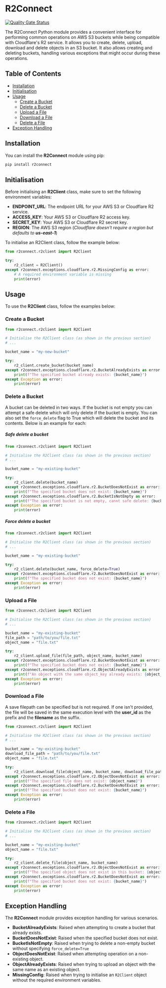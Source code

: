 # R2Connect

[![Quality Gate Status](https://sonarqube.mohammedawais.me/api/project_badges/measure?project=r2connect&metric=alert_status&token=sqb_3eb4118826c69ab3eef4e975a6a5aae1eec63980)](https://sonarqube.mohammedawais.me/dashboard?id=r2connect)

The R2Connect Python module provides a convenient interface for performing common operations on AWS S3 buckets while being compatible with Cloudflare's R2 service. It allows you to create, delete, upload, download and delete objects in an S3 bucket. It also allows creating and deleting buckets, handling various exceptions that might occur during these operations.

## Table of Contents

 - [Installation](#installation)
 - [Initialisation](#initialisation)
 - [Usage](#usage)
	 - [Create a Bucket](#create-a-bucket)
	 - [Delete a Bucket](#delete-a-bucket)
	 - [Upload a File](#upload-a-file)
	 - [Download a File](#download-a-file)
	 - [Delete a File](#delete-a-file)
 - [Exception Handling](#exception-handling)

## Installation

You can install the **R2Connect** module using pip:

```bash
pip install r2connect
```

## Initialisation

Before initialising an **R2Client** class, make sure to set the following environment variables:

 - **ENDPOINT_URL**: The endpoint URL for your AWS S3 or Cloudflare R2 service.
 - **ACCESS_KEY**: Your AWS S3 or Cloudflare R2 access key.
 - **SECRET_KEY**: Your AWS S3 or Cloudflare R2 secret key.
 - **REGION**: The AWS S3 region (*Cloudflare doesn't require a region but defaults to **us-east-1***)

To initialise an R2Client class, follow the example below:

```python
from r2connect.r2client import R2Client

try:
	r2_client = R2Client()
except r2connect.exceptions.cloudflare.r2.MissingConfig as error:
	# A required environment variable is missing
	print(error)
```

## Usage

To use the **R2Client** class, follow the examples below:

### Create a Bucket

```python
from r2connect.r2client import R2Client

# Initialise the R2Client class (as shown in the previous section)
# ...

bucket_name = "my-new-bucket"

try:
    r2_client.create_bucket(bucket_name)
except r2connect.exceptions.cloudflare.r2.BucketAlreadyExists as error:
    print(f"The specified bucket already exists: {bucket_name}")
except Exception as error:
    print(error)
```

### Delete a Bucket

A bucket can be deleted in two ways. If the bucket is not empty you can attempt a safe delete which will only delete if the bucket is empty.
You can also set the `force_delete` flag to True which will delete the bucket and its contents. Below is an example for each:

##### Safe delete a bucket

```python
from r2connect.r2client import R2Client

# Initialise the R2Client class (as shown in the previous section)
# ...

bucket_name = "my-existing-bucket"

try:
    r2_client.delete(bucket_name)
except r2connect.exceptions.cloudflare.r2.BucketDoesNotExist as error:
    print(f"The specified bucket does not exist: {bucket_name}")
except r2connect.exceptions.cloudflare.r2.BucketIsNotEmpty as error:
    print(f"The specified bucket is not empty, cannt safe delete: {bucket_name}")
except Exception as error:
    print(error)
```

##### Force delete a bucket

```python
from r2connect.r2client import R2Client

# Initialise the R2Client class (as shown in the previous section)
# ...

bucket_name = "my-existing-bucket"

try:
    r2_client.delete(bucket_name, force_delete=True)
except r2connect.exceptions.cloudflare.r2.BucketDoesNotExist as error:
    print(f"The specified bucket does not exist: {bucket_name}")
except Exception as error:
    print(error)
```

### Upload a File

```python
from r2connect.r2client import R2Client

# Initialise the R2Client class (as shown in the previous section)
# ...

bucket_name = "my-existing-bucket"
file_path = "path/to/you/file.txt"
object_name = "file.txt"

try:
	r2_client.upload_file(file_path, object_name, bucket_name)
except r2connect.exceptions.cloudflare.r2.BucketDoesNotExist as error:
	print(f"The specified bucket does not exist: {bucket_name}")
except r2connect.exceptions.cloudflare.r2.ObjectAlreadyExists as error:
	print(f"An object with the same object_key already exists: {object_name}")
except Exception as error:
	print(error)
```

### Download a File

A save filepath can be specified but is not required. If one isn't provided, the file will be saved in the same execution level
with the **user_id** as the prefix and the **filename** as the suffix.

```python
from r2connect.r2client import R2Client

# Initialise the R2Client class (as shown in the previous section)
# ...

bucket_name = "my-existing-bucket"
download_file_path = "path/to/you/file.txt"
object_name = "file.txt"

try:
	r2_client.download_file(object_name, bucket_name, download_file_path)
except r2connect.exceptions.cloudflare.r2.ObjectDoesNotExist as error:
	print(f"The specified file does not exist: {object_name}")
except r2connect.exceptions.cloudflare.r2.BucketDoesNotExist as error:
	print(f"The specified bucket does not exist: {bucket_name}")
except Exception as error:
	print(error)
```

### Delete a File

```python
from r2connect.r2client import R2Client

# Initialise the R2Client class (as shown in the previous section)
# ...

bucket_name = "my-existing-bucket"
object_name = "file.txt"

try:
	r2_client.delete_file(object_name, bucket_name)
except r2connect.exceptions.cloudflare.r2.ObjectDoesNotExist as error:
	print(f"The specified object does not exist in this bucket: {object_name}")
except r2connect.exceptions.cloudflare.r2.BucketDoesNotExist as error:
	print(f"The specified bucket does not exist: {bucket_name}")
except Exception as error:
	print(error)
```

## Exception Handling

The **R2Connect** module provides exception handling for various scenarios.

- **BucketAlreadyExists**: Raised when attempting to create a bucket that already exists.
- **BucketDoesNotExist**: Raised when the specified bucket does not exist.
- **BucketIsNotEmpty**: Raised when trying to delete a non-empty bucket without specifying `force_delete=True`
- **ObjectDoesNotExist**: Raised when attempting operation on a non-existing object.
- **ObjectAlreadyExists**: Raised when trying to upload an object with the same name as an existing object.
- **MissingConfig**: Raised when trying to initialise an `R2Client` object without the required environment variables.
